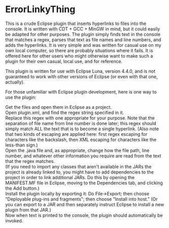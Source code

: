ErrorLinkyThing
===============

This is a crude Eclipse plugin that inserts hyperlinks to files into the console.  It is written with CDT + GCC + MinGW in mind, but it could easily be adapted for other purposes.  The plugin simply finds text in the console that matches a regex, parses that text as file names and line numbers, and adds the hyperlinks.  It is very simple and was written for casual use on my own local computer, so there are probably situations where it fails.  It is offered here for other users who might otherwise want to make such a plugin for their own casual, local use, and for reference.

This plugin is written for use with Eclipse Luna, version 4.4.0, and is not guaranteed to work with other versions of Eclipse (or even with that one, actually).

For those unfamiliar with Eclipse plugin development, here is one way to use the plugin:

Get the files and open them in Eclipse as a project.<br />
Open plugin.xml, and find the regex string specified in it.<br />
Replace this regex with one appropriate for your purpose.  Note that the separation of file name from line number is done later; this regex should simply match ALL the text that is to become a single hyperlink.  (Also note that two kinds of escaping are applied here:  first regex escaping for characters like the backslash, then XML escaping for characters like the less-than sign.)<br />
Open the .java file and, as appropriate, change how the file path, line number, and whatever other information you require are read from the text that the regex matches.<br />
(If you need to import any classes that aren't available in the JARs the project is already linked to, you might have to add dependencies to the project in order to link additional JARs.  Do this by opening the MANIFEST.MF file in Eclipse, moving to the Dependencies tab, and clicking the Add button.)<br />
Install the plugin locally by exporting it:  Do File->Export; then choose "Deployable plug-ins and fragments"; then choose "Install into host."  (Or you can export to a JAR and then separately instruct Eclipse to install a new plugin from that JAR.)<br />
Now when text is printed to the console, the plugin should automatically be invoked.<br />
